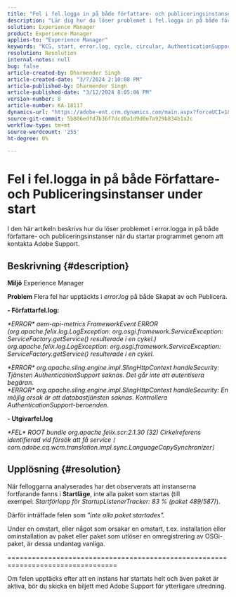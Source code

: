 ```yaml
---
title: "Fel i fel.logga in på både författare- och publiceringsinstanser under start"
description: "Lär dig hur du löser problemet i fel.logga in på både författare- och publiceringsinstanser under start."
solution: Experience Manager
product: Experience Manager
applies-to: "Experience Manager"
keywords: "KCS, start, error.log, cycle, circular, AuthenticationSupport, errors, Author instances, Publish instance, FAQ"
resolution: Resolution
internal-notes: null
bug: false
article-created-by: Dharmender Singh
article-created-date: "3/7/2024 2:10:08 PM"
article-published-by: Dharmender Singh
article-published-date: "3/12/2024 8:05:06 PM"
version-number: 8
article-number: KA-18117
dynamics-url: "https://adobe-ent.crm.dynamics.com/main.aspx?forceUCI=1&pagetype=entityrecord&etn=knowledgearticle&id=a9330262-8cdc-ee11-904d-6045bd006d92"
source-git-commit: 5b806edfd7b36f7dcd0a1d9d0e7a929b834b1a2c
workflow-type: tm+mt
source-wordcount: '255'
ht-degree: 0%

---
```


# Fel i fel.logga in på både Författare- och Publiceringsinstanser under start


I den här artikeln beskrivs hur du löser problemet i error.logga in på både författare- och publiceringsinstanser när du startar programmet genom att kontakta Adobe Support.

## Beskrivning {#description}


<b>Miljö</b>
Experience Manager

<b>Problem</b>
Flera fel har upptäckts i *error.log* på både Skapat av och Publicera.

<b>- Författarfel.log:</b>

*\*ERROR\* aem-api-metrics FrameworkEvent ERROR (org.apache.felix.log.LogException: org.osgi.framework.ServiceException: ServiceFactory.getService() resulterade i en cykel.)
<br>org.apache.felix.log.LogException: org.osgi.framework.ServiceException: ServiceFactory.getService() resulterade i en cykel.*



*\*ERROR\* org.apache.sling.engine.impl.SlingHttpContext handleSecurity: Tjänsten AuthenticationSupport saknas. Det går inte att autentisera begäran.
<br>\*ERROR\* org.apache.sling.engine.impl.SlingHttpContext handleSecurity: En möjlig orsak är att databastjänsten saknas. Kontrollera AuthenticationSupport-beroenden.*



<b>- Utgivarfel.log</b>

*\*FEL\* ROOT bundle org.apache.felix.scr:2.1.30 (32) Cirkelreferens identifierad vid försök att få service `[` com.adobe.cq.wcm.translation.impl.sync.LanguageCopySynchronizer`]`*






## Upplösning {#resolution}


När felloggarna analyserades har det observerats att instanserna fortfarande fanns i <b>Startläge</b>, inte alla paket som startas (till exempel: *Startförlopp för StartupListenerTracker: 83 % (paket 489/587)*).

Därför inträffade felen som *&quot;inte alla paket startades&quot;.*

Under en omstart, eller något som orsakar en omstart, t.ex. installation eller ominstallation av paket eller paket som utlöser en omregistrering av OSGi-paket, är dessa undantag vanliga.



=================================================================================

Om felen upptäcks efter att en instans har startats helt och även paket är aktiva, bör du skicka en biljett med Adobe Support för ytterligare utredning.
